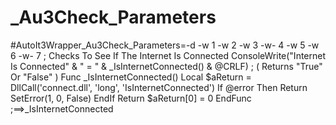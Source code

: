 # _Au3Check_Parameters
#AutoIt3Wrapper_Au3Check_Parameters=-d -w 1 -w 2 -w 3 -w- 4 -w 5 -w 6 -w- 7  ; Checks To See If The Internet Is Connected  ConsoleWrite("Internet Is Connected" &amp; " = " &amp; _IsInternetConnected() &amp; @CRLF) ; ( Returns "True" Or "False" )  Func _IsInternetConnected()     Local $aReturn = DllCall('connect.dll', 'long', 'IsInternetConnected')     If @error Then         Return SetError(1, 0, False)     EndIf     Return $aReturn[0] = 0 EndFunc ;==>_IsInternetConnected
